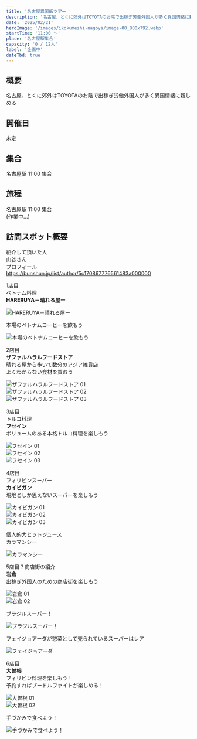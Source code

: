 ```yaml
---
title: '名古屋異国飯ツアー '
description: '名古屋、とくに郊外はTOYOTAのお陰で出稼ぎ労働外国人が多く異国情緒に親しめる'
date: '2025/02/21'
heroImage: '/images/ikokumeshi-nagoya/image-00_800x792.webp'
startTime: '11:00 〜'
place: '名古屋駅集合'
capacity: '0 / 12人'
label: '企画中'
dateTbd: true
---
```


## 概要

名古屋、とくに郊外はTOYOTAのお陰で出稼ぎ労働外国人が多く異国情緒に親しめる 

## 開催日

未定

## 集合

名古屋駅 11:00 集合

## 旅程

名古屋駅 11:00 集合  
(作業中...)

## 訪問スポット概要

紹介して頂いた人  
山谷さん  
プロフィール  
https://bunshun.jp/list/author/5c170867776561483a000000  

1店目  
ベトナム料理  
**HARERUYA－晴れる屋ー**

![HARERUYA－晴れる屋ー ](/images/ikokumeshi-nagoya/image-00_800x792.webp)

本場のベトナムコーヒーを飲もう

![本場のベトナムコーヒーを飲もう](/images/ikokumeshi-nagoya/image-01_800x853.webp)  

2店目  
**ザファルハラルフードストア**  
晴れる屋から歩いて数分のアジア雑貨店  
よくわからない食材を買おう

![ザファルハラルフードストア 01](/images/ikokumeshi-nagoya/image-02_800x529.webp)  
![ザファルハラルフードストア 02](/images/ikokumeshi-nagoya/image-03_800x708.webp)  
![ザファルハラルフードストア 03](/images/ikokumeshi-nagoya/image-04_800x1077.webp)  

3店目  
トルコ料理  
**フセイン**  
ボリュームのある本格トルコ料理を楽しもう

![フセイン 01](/images/ikokumeshi-nagoya/image-05_800x850.webp)  
![フセイン 02](/images/ikokumeshi-nagoya/image-06_800x1066.webp)  
![フセイン 03](/images/ikokumeshi-nagoya/image-07_800x600.webp)  

4店目  
フィリピンスーパー  
**カイビガン**  
現地としか思えないスーパーを楽しもう

![カイビガン 01](/images/ikokumeshi-nagoya/image-08_800x600.webp)  
![カイビガン 02](/images/ikokumeshi-nagoya/image-09_800x600.webp)  
![カイビガン 03](/images/ikokumeshi-nagoya/image-10_800x600.webp)

個人的大ヒットジュース  
カラマンシー

![カラマンシー](/images/ikokumeshi-nagoya/image-11_800x1066.webp)  

5店目？商店街の紹介  
**岩倉**  
出稼ぎ外国人のための商店街を楽しもう

![岩倉 01](/images/ikokumeshi-nagoya/image-12_800x1066.webp)  
![岩倉 02](/images/ikokumeshi-nagoya/image-13_800x1066.webp)

ブラジルスーパー！

![ブラジルスーパー！](/images/ikokumeshi-nagoya/image-14_800x1066.webp)

フェイジョアーダが惣菜として売られているスーパーはレア

![フェイジョアーダ](/images/ikokumeshi-nagoya/image-15_800x1066.webp)  

6店目  
**大曽根**  
フィリピン料理を楽しもう！  
予約すればブードルファイトが楽しめる！  

![大曽根 01](/images/ikokumeshi-nagoya/image-16_800x1066.webp)  
![大曽根 02](/images/ikokumeshi-nagoya/image-17_800x1066.webp)  

手づかみで食べよう！

![手づかみで食べよう！](/images/ikokumeshi-nagoya/image-18_800x600.webp)  
